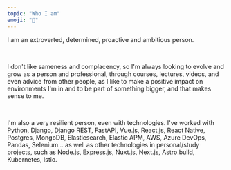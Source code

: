 ```yaml
---
topic: "Who I am"
emoji: "🤫"
---
```


I am an extroverted, determined, proactive and ambitious person.

<br/>

I don't like sameness and complacency, so I'm always looking to evolve and grow as a person and professional, through courses, lectures, videos, and even advice from other people, as I like to make a positive impact on environments I'm in and to be part of something bigger, and that makes sense to me.

<br/>

I'm also a very resilient person, even with technologies. I've worked with Python, Django, Django REST, FastAPI, Vue.js, React.js, React Native, Postgres, MongoDB, Elasticsearch, Elastic APM, AWS, Azure DevOps, Pandas, Selenium... as well as other technologies in personal/study projects, such as Node.js, Express.js, Nuxt.js, Next.js, Astro.build, Kubernetes, Istio.
